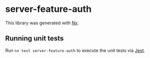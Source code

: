 # server-feature-auth

This library was generated with [Nx](https://nx.dev).

## Running unit tests

Run `nx test server-feature-auth` to execute the unit tests via [Jest](https://jestjs.io).
